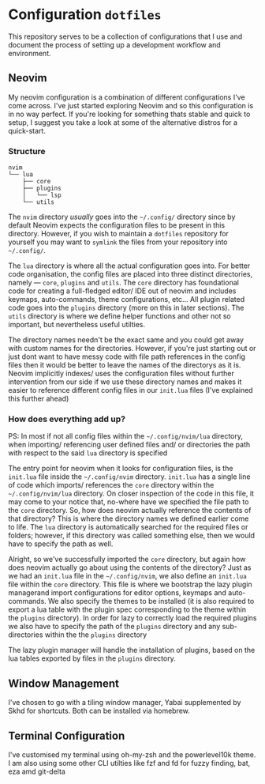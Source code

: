 # Configuration `dotfiles`

This repository serves to be a collection of configurations that I use and document the process of setting up a development workflow and environment.

## Neovim

My neovim configuration is a combination of different configurations I've come across. I've just started exploring Neovim and so this configuration is in no way perfect. If you're looking for something thats stable and quick to setup, I suggest you take a look at some of the alternative distros for a quick-start.

### Structure

```
nvim
└── lua
    ├── core
    ├── plugins
    │   └── lsp
    └── utils
```

The `nvim` directory _usually_ goes into the `~/.config/` directory since by default Neovim expects the configuration files to be present in this directory. However, if you wish to maintain a `dotfiles` repository for yourself you may want to `symlink` the files from your repository into `~/.config/`.

The `lua` directory is where all the actual configuration goes into. For better code organisation, the config files are placed into three distinct directories, namely — `core`, `plugins` and `utils`. The `core` directory has foundational code for creating a full-fledged editor/ IDE out of neovim and includes keymaps, auto-commands, theme configurations, etc... All plugin related code goes into the `plugins` directory (more on this in later sections). The `utils` directory is where we define helper functions and other not so important, but nevertheless useful utilties.

The directory names needn't be the exact same and you could get away with custom names for the directories. However, if you're just starting out or just dont want to have messy code with file path references in the config files then it would be better to leave the names of the directorys as it is. Neovim implicitly indexes/ uses the configuration files without further intervention from our side if we use these directory names and makes it easier to reference different config files in our `init.lua` files (I've explained this further ahead)

### How does everything add up?

PS: In most if not all config files within the `~/.config/nvim/lua` directory, when importing/ referencing user defined files and/ or directories the path with respect to the said `lua` directory is specified

The entry point for neovim when it looks for configuration files, is the `init.lua` file inside the `~/.config/nvim` directory. `init.lua` has a single line of code which imports/ references the `core` directory within the `~/.config/nvim/lua` directory. On closer inspection of the code in this file, it may come to your notice that, no-where have we specified the file path to the `core` directory. So, how does neovim actually reference the contents of that directory? This is where the directory names we defined earlier come to life. The `lua` directory is automatically searched for the required files or folders; however, if this directory was called something else, then we would have to specify the path as well.

Alright, so we've successfully imported the `core` directory, but again how does neovim actually go about using the contents of the directory? Just as we had an `init.lua` file in the `~/.config/nvim`, we also define an `init.lua` file within the `core` directory. This file is where we bootstrap the lazy plugin managerand import configurations for editor options, keymaps and auto-commands. We also specify the themes to be installed (it is also required to export a lua table with the plugin spec corresponding to the theme within the `plugins` directory). In order for lazy to correctly load the required plugins we also have to specify the path of the `plugins` directory and any sub-directories within the the `plugins` directory

The lazy plugin manager will handle the installation of plugins, based on the lua tables exported by files in the `plugins` directory.

## Window Management 
I've chosen to go with a tiling window manager, Yabai supplemented by Skhd for shortcuts. Both can be installed via homebrew. 

## Terminal Configuration
I've customised my terminal using oh-my-zsh and the powerlevel10k theme. I am also using some other CLI utilties like fzf and fd for fuzzy finding, bat, eza amd git-delta
